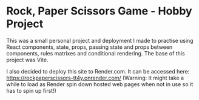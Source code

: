 # Rock, Paper Scissors Game - Hobby Project

This was a small personal project and deployment I made to practise using React components, state, props, passing state and props between components, rules matrixes and conditional rendering.
The base of this project was Vite.

I also decided to deploy this site to Render.com. It can be accessed here: https://rockpaperscissors-tt4y.onrender.com/
(Warning: It might take a while to load as Render spin down hosted web pages when not in use so it has to spin up first!)
